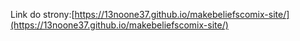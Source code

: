 Link do strony:[https://13noone37.github.io/makebeliefscomix-site/](https://13noone37.github.io/makebeliefscomix-site/)
